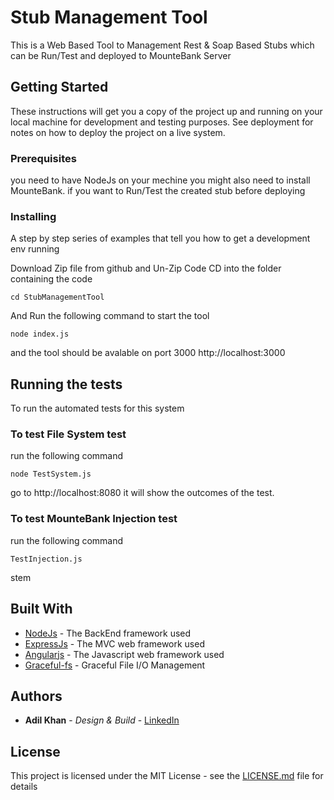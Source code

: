 # Stub Management Tool

This is a Web Based Tool to Management Rest & Soap Based Stubs which can be Run/Test and deployed to MounteBank Server

## Getting Started

These instructions will get you a copy of the project up and running on your local machine for development and testing purposes. See deployment for notes on how to deploy the project on a live system.

### Prerequisites

you need to have NodeJs on your mechine
you might also need to install MounteBank. if you want to Run/Test the created stub before deploying


### Installing

A step by step series of examples that tell you how to get a development env running

Download Zip file from github and Un-Zip Code 
CD into the folder containing the code
```
cd StubManagementTool
```

And Run the following command to start the tool

```
node index.js
```

and the tool should be avalable on port 3000 http://localhost:3000

## Running the tests

To run the automated tests for this system

### To test File System test

run the following command

```
node TestSystem.js
```
go to http://localhost:8080 it will show the outcomes of the test.

### To test MounteBank Injection test

run the following command

```
TestInjection.js
```
stem

## Built With

* [NodeJs](https://nodejs.org/en/) - The BackEnd framework used
* [ExpressJs](https://nodejs.org/en/) - The MVC web framework used
* [Angularjs](https://angularjs.org/) - The Javascript web framework used
* [Graceful-fs](https://www.npmjs.com/package/@types/graceful-fs) - Graceful File I/O Management

## Authors

* **Adil Khan** - *Design & Build* - [LinkedIn](https://uk.linkedin.com/in/adil-khan-466155b7)

## License

This project is licensed under the MIT License - see the [LICENSE.md](LICENSE.md) file for details
